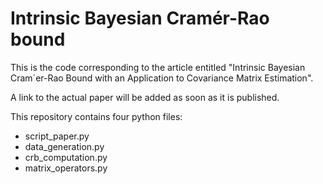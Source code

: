 # Intrinsic Bayesian Cramér-Rao bound

This is the code corresponding to the article entitled "Intrinsic Bayesian Cram´er-Rao Bound with an Application to Covariance Matrix Estimation".

A link to the actual paper will be added as soon as it is published.

This repository contains four python files:
* script_paper.py
* data_generation.py
* crb_computation.py
* matrix_operators.py

